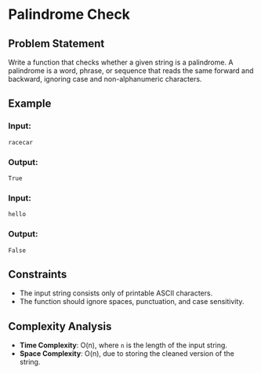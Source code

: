 # Palindrome Check

## Problem Statement
Write a function that checks whether a given string is a palindrome. A palindrome is a word, phrase, or sequence that reads the same forward and backward, ignoring case and non-alphanumeric characters.

## Example

### Input:
```plaintext
racecar
```
### Output:
```plaintext
True
```

### Input:
```plaintext
hello
```
### Output:
```plaintext
False
```

## Constraints
- The input string consists only of printable ASCII characters.
- The function should ignore spaces, punctuation, and case sensitivity.

## Complexity Analysis
- **Time Complexity**: O(n), where `n` is the length of the input string.
- **Space Complexity**: O(n), due to storing the cleaned version of the string.

